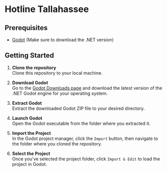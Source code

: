 
# Hotline Tallahassee

## Prerequisites

- [Godot](https://godotengine.org/download) (Make sure to download the .NET version)

## Getting Started

1. **Clone the repository**  
   Clone this repository to your local machine.

2. **Download Godot**  
   Go to the [Godot Downloads page](https://godotengine.org/download) and download the latest version of the .NET Godot engine for your operating system.

3. **Extract Godot**  
   Extract the downloaded Godot ZIP file to your desired directory.

4. **Launch Godot**  
   Open the Godot executable from the folder where you extracted it.

5. **Import the Project**  
   In the Godot project manager, click the `Import` button, then navigate to the folder where you cloned the repository.

6. **Select the Project**  
   Once you’ve selected the project folder, click `Import & Edit` to load the project in Godot.


